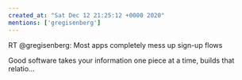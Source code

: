```yaml
---
created_at: "Sat Dec 12 21:25:12 +0000 2020"
mentions: ['gregisenberg']
---
```


RT @gregisenberg: Most apps completely mess up sign-up flows

Good software takes your information one piece at a time, builds that relatio…